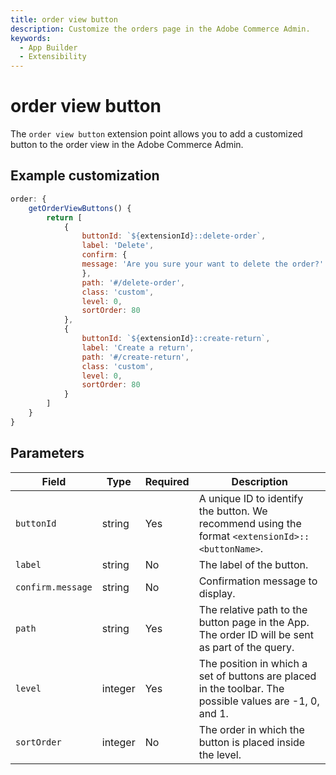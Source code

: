 ```yaml
---
title: order view button
description: Customize the orders page in the Adobe Commerce Admin.
keywords:
  - App Builder
  - Extensibility
---
```


# order view button

The `order view button` extension point allows you to add a customized button to the order view in the Adobe Commerce Admin.

## Example customization​

```javascript
order: {
    getOrderViewButtons() {
        return [
            {
                buttonId: `${extensionId}::delete-order`,
                label: 'Delete',
                confirm: {
                message: 'Are you sure your want to delete the order?'
                },
                path: '#/delete-order',
                class: 'custom',
                level: 0,
                sortOrder: 80
            },
            {
                buttonId: `${extensionId}::create-return`,
                label: 'Create a return',
                path: '#/create-return',
                class: 'custom',
                level: 0,
                sortOrder: 80
            }
        ]
    }
}
```

## Parameters

| Field | Type | Required | Description |
| --- | --- | --- | --- |
| `buttonId` | string | Yes | A unique ID to identify the button. We recommend using the format `<extensionId>::<buttonName>`. |
| `label` | string | No | The label of the button. |
| `confirm.message` | string | No | Confirmation message to display. |
| `path` | string | Yes | The relative path to the button page in the App. The order ID will be sent as part of the query. |
| `level` | integer | Yes |  The position in which a set of buttons are placed in the toolbar. The possible values are -1, 0, and 1. |
| `sortOrder` | integer | No | The order in which the button is placed inside the level. |
